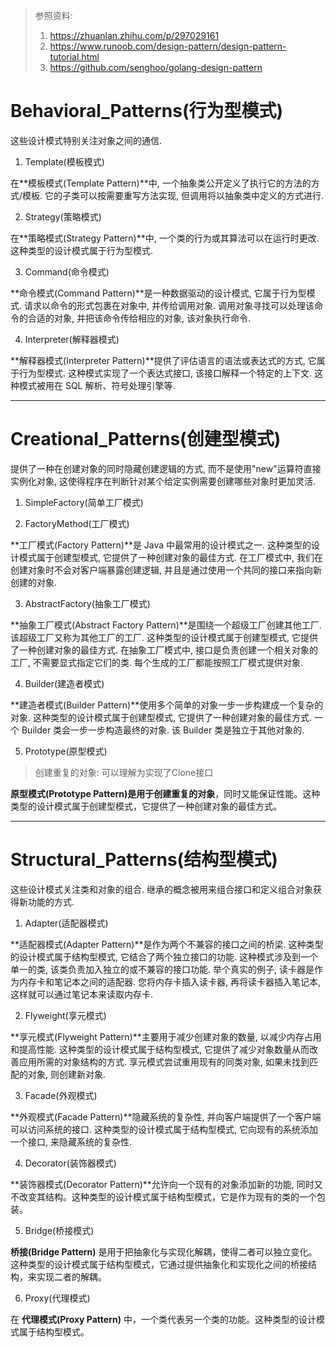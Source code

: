 > 参照资料: 
> 1. https://zhuanlan.zhihu.com/p/297029161
> 2. https://www.runoob.com/design-pattern/design-pattern-tutorial.html
> 3. https://github.com/senghoo/golang-design-pattern

# Behavioral_Patterns(行为型模式)

这些设计模式特别关注对象之间的通信.

1. Template(模板模式)

在**模板模式(Template Pattern)**中, 一个抽象类公开定义了执行它的方法的方式/模板. 它的子类可以按需要重写方法实现, 但调用将以抽象类中定义的方式进行. 

2. Strategy(策略模式)

在**策略模式(Strategy Pattern)**中, 一个类的行为或其算法可以在运行时更改. 这种类型的设计模式属于行为型模式. 

3. Command(命令模式)

**命令模式(Command Pattern)**是一种数据驱动的设计模式, 它属于行为型模式. 请求以命令的形式包裹在对象中, 并传给调用对象. 调用对象寻找可以处理该命令的合适的对象, 并把该命令传给相应的对象, 该对象执行命令.

4. Interpreter(解释器模式)

**解释器模式(Interpreter Pattern)**提供了评估语言的语法或表达式的方式, 它属于行为型模式. 这种模式实现了一个表达式接口, 该接口解释一个特定的上下文. 这种模式被用在 SQL 解析、符号处理引擎等. 

---

# Creational_Patterns(创建型模式)

提供了一种在创建对象的同时隐藏创建逻辑的方式, 而不是使用"new"运算符直接实例化对象, 这使得程序在判断针对某个给定实例需要创建哪些对象时更加灵活.

1. SimpleFactory(简单工厂模式)

2. FactoryMethod(工厂模式)

**工厂模式(Factory Pattern)**是 Java 中最常用的设计模式之一. 这种类型的设计模式属于创建型模式, 它提供了一种创建对象的最佳方式.  在工厂模式中, 我们在创建对象时不会对客户端暴露创建逻辑, 并且是通过使用一个共同的接口来指向新创建的对象. 

3. AbstractFactory(抽象工厂模式)

**抽象工厂模式(Abstract Factory Pattern)**是围绕一个超级工厂创建其他工厂. 该超级工厂又称为其他工厂的工厂. 这种类型的设计模式属于创建型模式, 它提供了一种创建对象的最佳方式.  在抽象工厂模式中, 接口是负责创建一个相关对象的工厂, 不需要显式指定它们的类. 每个生成的工厂都能按照工厂模式提供对象. 

4. Builder(建造者模式)

**建造者模式(Builder Pattern)**使用多个简单的对象一步一步构建成一个复杂的对象. 这种类型的设计模式属于创建型模式, 它提供了一种创建对象的最佳方式.  一个 Builder 类会一步一步构造最终的对象. 该 Builder 类是独立于其他对象的. 

5. Prototype(原型模式)

> 创建重复的对象: 可以理解为实现了Clone接口

**原型模式(Prototype Pattern)**是用于**创建重复的对象**，同时又能保证性能。这种类型的设计模式属于创建型模式，它提供了一种创建对象的最佳方式。

---

# Structural_Patterns(结构型模式)

这些设计模式关注类和对象的组合. 继承的概念被用来组合接口和定义组合对象获得新功能的方式.

1. Adapter(适配器模式)

**适配器模式(Adapter Pattern)**是作为两个不兼容的接口之间的桥梁. 这种类型的设计模式属于结构型模式, 它结合了两个独立接口的功能.  这种模式涉及到一个单一的类, 该类负责加入独立的或不兼容的接口功能. 举个真实的例子, 读卡器是作为内存卡和笔记本之间的适配器. 您将内存卡插入读卡器, 再将读卡器插入笔记本, 这样就可以通过笔记本来读取内存卡. 

2. Flyweight(享元模式)

**享元模式(Flyweight Pattern)**主要用于减少创建对象的数量, 以减少内存占用和提高性能. 这种类型的设计模式属于结构型模式, 它提供了减少对象数量从而改善应用所需的对象结构的方式.  享元模式尝试重用现有的同类对象, 如果未找到匹配的对象, 则创建新对象. 

3. Facade(外观模式)

**外观模式(Facade Pattern)**隐藏系统的复杂性, 并向客户端提供了一个客户端可以访问系统的接口. 这种类型的设计模式属于结构型模式, 它向现有的系统添加一个接口, 来隐藏系统的复杂性.

4. Decorator(装饰器模式)

**装饰器模式(Decorator Pattern)**允许向一个现有的对象添加新的功能, 同时又不改变其结构。这种类型的设计模式属于结构型模式，它是作为现有的类的一个包装。

5. Bridge(桥接模式)

**桥接(Bridge Pattern)** 是用于把抽象化与实现化解耦，使得二者可以独立变化。这种类型的设计模式属于结构型模式，它通过提供抽象化和实现化之间的桥接结构，来实现二者的解耦。

6. Proxy(代理模式)

在 **代理模式(Proxy Pattern)** 中，一个类代表另一个类的功能。这种类型的设计模式属于结构型模式。